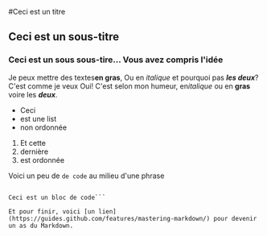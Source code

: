 #Ceci est un titre
## Ceci est un sous-titre
### Ceci est un sous sous-tire... Vous avez compris l'idée

Je peux mettre des textes**en gras**,
Ou en *italique* et pourquoi pas ***les deux***? C'est comme je veux
Oui! C'est selon mon humeur, en*italique* ou en **gras** voire les ***deux***.

-   Ceci
-   est une list
-   non ordonnée

1. Et cette
2. dernière
3. est ordonnée

Voici un peu de `de code` au milieu d'une phrase

```

Ceci est un bloc de code```

Et pour finir, voici [un lien] (https://guides.github.com/features/mastering-markdown/) pour devenir un as du Markdown. 
